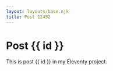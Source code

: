 ```yaml
---
layout: layouts/base.njk
title: Post 12452
---
```


# Post {{ id }}

This is post {{ id }} in my Eleventy project.

